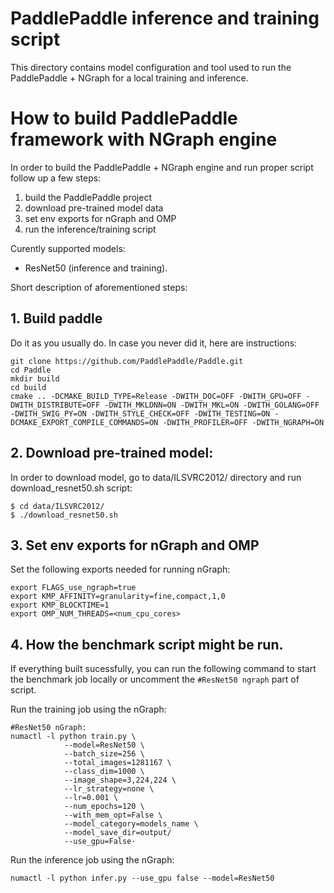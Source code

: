 
# PaddlePaddle inference and training script
This directory contains model configuration and tool used to run the PaddlePaddle + NGraph for a local training and inference.

# How to build PaddlePaddle framework with NGraph engine
In order to build the PaddlePaddle + NGraph engine and run proper script follow up a few steps:
1. build the PaddlePaddle project
2. download pre-trained model data
3. set env exports for nGraph and OMP
5. run the inference/training script

Curently supported models:
* ResNet50 (inference and training).

Short description of aforementioned steps:

## 1. Build paddle
Do it as you usually do. In case you never did it, here are instructions:
```
git clone https://github.com/PaddlePaddle/Paddle.git
cd Paddle
mkdir build
cd build
cmake .. -DCMAKE_BUILD_TYPE=Release -DWITH_DOC=OFF -DWITH_GPU=OFF -DWITH_DISTRIBUTE=OFF -DWITH_MKLDNN=ON -DWITH_MKL=ON -DWITH_GOLANG=OFF -DWITH_SWIG_PY=ON -DWITH_STYLE_CHECK=OFF -DWITH_TESTING=ON -DCMAKE_EXPORT_COMPILE_COMMANDS=ON -DWITH_PROFILER=OFF -DWITH_NGRAPH=ON
```
## 2. Download pre-trained model:
In order to download model, go to data/ILSVRC2012/ directory and run download_resnet50.sh script:
```
$ cd data/ILSVRC2012/
$ ./download_resnet50.sh
```

## 3. Set env exports for nGraph and OMP
Set the following exports needed for running nGraph:
```
export FLAGS_use_ngraph=true
export KMP_AFFINITY=granularity=fine,compact,1,0
export KMP_BLOCKTIME=1
export OMP_NUM_THREADS=<num_cpu_cores>
```

## 4. How the benchmark script might be run.
If everything built sucessfully, you can run the following command to start the benchmark job locally or uncomment the `#ResNet50 ngraph` part of script.

Run the training job using the nGraph:
```
#ResNet50 nGraph:
numactl -l python train.py \
            --model=ResNet50 \
            --batch_size=256 \
            --total_images=1281167 \
            --class_dim=1000 \
            --image_shape=3,224,224 \
            --lr_strategy=none \
            --lr=0.001 \
            --num_epochs=120 \
            --with_mem_opt=False \
            --model_category=models_name \
            --model_save_dir=output/
            --use_gpu=False·

```
Run the inference job using the nGraph:
```
numactl -l python infer.py --use_gpu false --model=ResNet50
```
